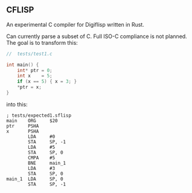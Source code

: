 ## CFLISP

An experimental C compiler for Digiflisp written in Rust.

Can currently parse a subset of C. Full ISO-C compliance is not planned. The goal is to transform this:

```c
//  tests/test1.c

int main() {
	int* ptr = 0;
	int x    = 5;
	if (x == 5) { x = 3; }
	*ptr = x;
}
```

into this:

```flisp
; tests/expected1.sflisp
main    ORG	    $20
ptr     PSHA
x       PSHA
        LDA     #0
        STA     SP, -1
        LDA	    #5
        STA	    SP, 0
        CMPA	#5
        BNE	    main_1
        LDA	    #3
        STA	    SP, 0
main_1	LDA	    SP, 0
        STA	    SP, -1
```
